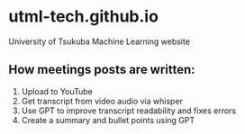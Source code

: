 # utml-tech.github.io
University of Tsukuba Machine Learning website

## How meetings posts are written:

1. Upload to YouTube
2. Get transcript from video audio via whisper
3. Use GPT to improve transcript readability and fixes errors
4. Create a summary and bullet points using GPT
